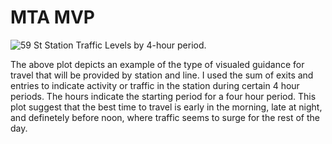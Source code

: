 # MTA MVP

![59 St Station Traffic Levels by 4-hour period.](Metis_MTA_Project/Images/59_ST.png)

The above plot depicts an example of the type of visualed guidance for travel that will be provided by station and line. 
I used the sum of exits and entries to indicate activity or traffic in the station during certain 4 hour periods. The hours indicate the starting period for a four hour period. This plot suggest that the best time to travel is early in the morning, late at night, and definetely before noon, where traffic seems to surge for the rest of the day. 
